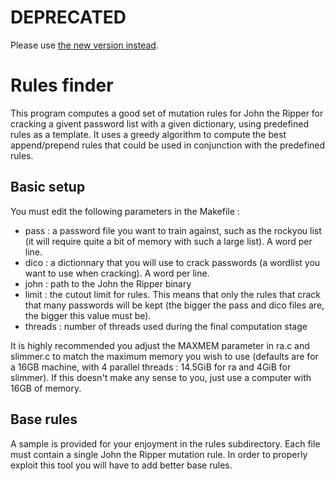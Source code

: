 DEPRECATED
==========

Please use [the new version instead](https://github.com/synacktiv/rulesfinder).

Rules finder
============

This program computes a good set of mutation rules for John the Ripper for cracking a givent password list with a given dictionary, using predefined rules as a template. It uses a greedy algorithm to compute the best append/prepend rules that could be used in conjunction with the predefined rules.

Basic setup
-----------

You must edit the following parameters in the Makefile :

+   pass : a password file you want to train against, such as the rockyou list (it will require quite a bit of memory with such a large list). A word per line.
+   dico : a dictionnary that you will use to crack passwords (a wordlist you want to use when cracking). A word per line.
+   john : path to the John the Ripper binary
+   limit : the cutout limit for rules. This means that only the rules that crack that many passwords will be kept (the bigger the pass and dico files are, the bigger this value must be).
+   threads : number of threads used during the final computation stage

It is highly recommended you adjust the MAXMEM parameter in ra.c and slimmer.c to match the maximum memory you wish to use (defaults are for a 16GB machine, with 4 parallel threads : 14.5GiB for ra and 4GiB for slimmer). If this doesn't make any sense to you, just use a computer with 16GB of memory.

Base rules
----------
A sample is provided for your enjoyment in the rules subdirectory. Each file must contain a single John the Ripper mutation rule. In order to properly exploit this tool you will have to add better base rules.

